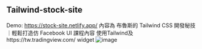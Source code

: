 ## Tailwind-stock-site
Demo: https://stock-site.netlify.app/
內容為 布魯斯的 Tailwind CSS 開發秘技｜輕鬆打造仿 Facebook UI 課程內容
使用Tailwind及https://tw.tradingview.com/ widget
![image](https://user-images.githubusercontent.com/61617661/200584517-c115f398-dff6-47aa-8ca0-76bdd0eb2a15.png)
